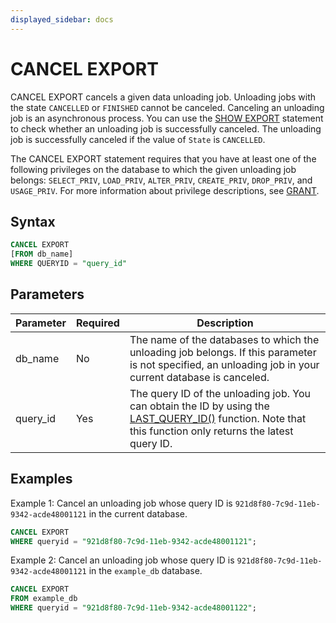 ```yaml
---
displayed_sidebar: docs
---
```


# CANCEL EXPORT

CANCEL EXPORT cancels a given data unloading job. Unloading jobs with the state `CANCELLED` or `FINISHED` cannot be canceled. Canceling an unloading job is an asynchronous process. You can use the [SHOW EXPORT](SHOW_EXPORT.md) statement to check whether an unloading job is successfully canceled. The unloading job is successfully canceled if the value of `State` is `CANCELLED`.

The CANCEL EXPORT statement requires that you have at least one of the following privileges on the database to which the given unloading job belongs: `SELECT_PRIV`, `LOAD_PRIV`, `ALTER_PRIV`, `CREATE_PRIV`, `DROP_PRIV`, and `USAGE_PRIV`. For more information about privilege descriptions, see [GRANT](../../account-management/GRANT.md).

## Syntax

```SQL
CANCEL EXPORT
[FROM db_name]
WHERE QUERYID = "query_id"
```

## Parameters

| **Parameter** | **Required** | **Description**                                              |
| ------------- | ------------ | ------------------------------------------------------------ |
| db_name       | No           | The name of the databases to which the unloading job belongs. If this parameter is not specified, an unloading job in your current database is canceled. |
| query_id      | Yes          | The query ID of the unloading job. You can obtain the ID by using the [LAST_QUERY_ID()](../../../sql-functions/utility-functions/last_query_id.md) function. Note that this function only returns the latest query ID. |

## Examples

Example 1: Cancel an unloading job whose query ID is `921d8f80-7c9d-11eb-9342-acde48001121` in the current database.

```SQL
CANCEL EXPORT
WHERE queryid = "921d8f80-7c9d-11eb-9342-acde48001121";
```

Example 2: Cancel an unloading job whose query ID is `921d8f80-7c9d-11eb-9342-acde48001121` in the `example_db` database.

```SQL
CANCEL EXPORT 
FROM example_db 
WHERE queryid = "921d8f80-7c9d-11eb-9342-acde48001122";
```
